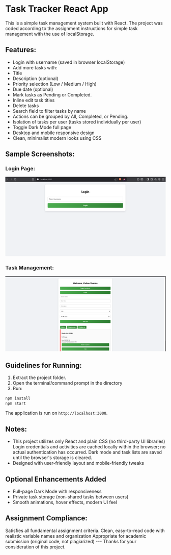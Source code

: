 # Task Tracker React App

This is a simple task management system built with React. The project was coded according to the assignment instructions for simple task management with the use of localStorage.

## Features:
- Login with username (saved in browser localStorage)
- Add more tasks with:
- Title
- Description (optional)
- Priority selection (Low / Medium / High)
- Due date (optional)
- Mark tasks as Pending or Completed.
- Inline edit task titles
- Delete tasks
- Search field to filter tasks by name
- Actions can be grouped by All, Completed, or Pending.
- Isolation of tasks per user (tasks stored individually per user)
- Toggle Dark Mode full page
- Desktop and mobile responsive design
- Clean, minimalist modern looks using CSS

## Sample Screenshots:
### Login Page:
![Login](./Screenshots/login.png)

### Task Management:
![Dashboard](./Screenshots/dashboard.png)


## Guidelines for Running:
1. Extract the project folder.
2. Open the terminal/command prompt in the directory
3. Run:
```
npm install
npm start
```
The application is run on `http://localhost:3000`.

## Notes:
- This project utilizes only React and plain CSS (no third-party UI libraries)
Login credentials and activities are cached locally within the browser; no actual authentication has occurred.
Dark mode and task lists are saved until the browser's storage is cleared.
- Designed with user-friendly layout and mobile-friendly tweaks

## Optional Enhancements Added
- Full-page Dark Mode with responsiveness
- Private task storage (non-shared tasks between users)
- Smooth animations, hover effects, modern UI feel

## Assignment Compliance:

 Satisfies all fundamental assignment criteria.  Clean, easy-to-read code with realistic variable names and organization Appropriate for academic submission (original code, not plagiarized) --- Thanks for your consideration of this project.